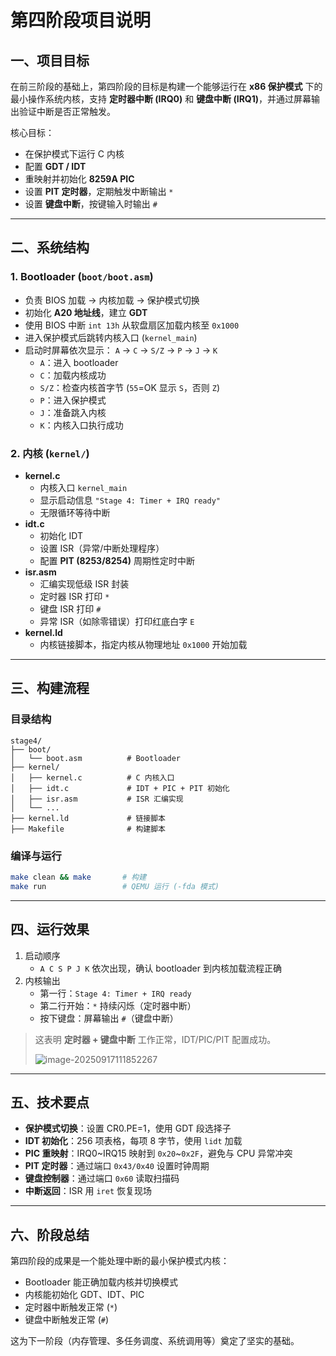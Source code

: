 # 第四阶段项目说明

## 一、项目目标

在前三阶段的基础上，第四阶段的目标是构建一个能够运行在 **x86 保护模式** 下的最小操作系统内核，支持 **定时器中断 (IRQ0)** 和 **键盘中断 (IRQ1)**，并通过屏幕输出验证中断是否正常触发。

核心目标：

- 在保护模式下运行 C 内核
- 配置 **GDT / IDT**
- 重映射并初始化 **8259A PIC**
- 设置 **PIT 定时器**，定期触发中断输出 `*`
- 设置 **键盘中断**，按键输入时输出 `#`

------

## 二、系统结构

### 1. Bootloader (`boot/boot.asm`)

- 负责 BIOS 加载 → 内核加载 → 保护模式切换
- 初始化 **A20 地址线**，建立 **GDT**
- 使用 BIOS 中断 `int 13h` 从软盘扇区加载内核至 `0x1000`
- 进入保护模式后跳转内核入口 (`kernel_main`)
- 启动时屏幕依次显示：
   `A` → `C` → `S/Z` → `P` → `J` → `K`
  - `A`：进入 bootloader
  - `C`：加载内核成功
  - `S/Z`：检查内核首字节 (`55`=OK 显示 `S`，否则 `Z`)
  - `P`：进入保护模式
  - `J`：准备跳入内核
  - `K`：内核入口执行成功

### 2. 内核 (`kernel/`)

- **kernel.c**
  - 内核入口 `kernel_main`
  - 显示启动信息 `"Stage 4: Timer + IRQ ready"`
  - 无限循环等待中断
- **idt.c**
  - 初始化 IDT
  - 设置 ISR（异常/中断处理程序）
  - 配置 **PIT (8253/8254)** 周期性定时中断
- **isr.asm**
  - 汇编实现低级 ISR 封装
  - 定时器 ISR 打印 `*`
  - 键盘 ISR 打印 `#`
  - 异常 ISR（如除零错误）打印红底白字 `E`
- **kernel.ld**
  - 内核链接脚本，指定内核从物理地址 `0x1000` 开始加载

------

## 三、构建流程

### 目录结构

```
stage4/
├── boot/
│   └── boot.asm          # Bootloader
├── kernel/
│   ├── kernel.c          # C 内核入口
│   ├── idt.c             # IDT + PIC + PIT 初始化
│   ├── isr.asm           # ISR 汇编实现
│   └── ...
├── kernel.ld             # 链接脚本
├── Makefile              # 构建脚本
```

### 编译与运行

```bash
make clean && make       # 构建
make run                 # QEMU 运行 (-fda 模式)
```

------

## 四、运行效果

1. 启动顺序
   - `A C S P J K` 依次出现，确认 bootloader 到内核加载流程正确
2. 内核输出
   - 第一行：`Stage 4: Timer + IRQ ready`
   - 第二行开始：`*` 持续闪烁（定时器中断）
   - 按下键盘：屏幕输出 `#`（键盘中断）

> 这表明 **定时器 + 键盘中断** 工作正常，IDT/PIC/PIT 配置成功。
>
> ![image-20250917111852267](C:\Users\Jump\Desktop\stage4\image-20250917111852267.png)

------

## 五、技术要点

- **保护模式切换**：设置 CR0.PE=1，使用 GDT 段选择子
- **IDT 初始化**：256 项表格，每项 8 字节，使用 `lidt` 加载
- **PIC 重映射**：IRQ0~IRQ15 映射到 `0x20`~`0x2F`，避免与 CPU 异常冲突
- **PIT 定时器**：通过端口 `0x43/0x40` 设置时钟周期
- **键盘控制器**：通过端口 `0x60` 读取扫描码
- **中断返回**：ISR 用 `iret` 恢复现场

------

## 六、阶段总结

第四阶段的成果是一个能处理中断的最小保护模式内核：

- Bootloader 能正确加载内核并切换模式
- 内核能初始化 GDT、IDT、PIC
- 定时器中断触发正常 (`*`)
- 键盘中断触发正常 (`#`)

这为下一阶段（内存管理、多任务调度、系统调用等）奠定了坚实的基础。

